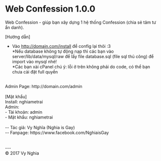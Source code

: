 # Web Confession 1.0.0
Web Confession - giúp bạn xây dựng 1 hệ thống Confession (chia sẻ tâm tư ẩn danh).

[Hướng dẫn]
- Vào http://domain.com/install để config lại thôi :3<br>
*Nếu database không tự động nạp thì các bạn vào server/lib/data/mysql/raw để lấy file database.sql (file sql thủ công) để import vào mysql nhé!<br>
*Các bạn xài cPanel chú ý: lỗi ở trên không phải do code, có thể bạn chưa cài đặt full quyền<br> 
<br>
Admin Page: http://domain.com/admin<br>
<br>
[Mật khẩu]<br>
Install: nghiametrai<br>
Admin:<br>
- Tài khoản: admin<br>
- Mật khẩu: nghiametrai<br><br>
-- Tác giả: Vy Nghĩa (Nghia is Gay)<br>
-- Fanpage: https://www.facebook.com/NghiaisGay<br>
<br>
<br>
---<br>
© 2017 Vy Nghia
